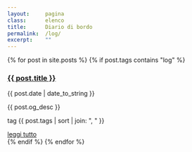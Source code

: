 ```yaml
---
layout:     pagina
class:      elenco
title:      Diario di bordo
permalink:  /log/
excerpt:    ""
---
```


<section class="elenco post">
    {% for post in site.posts %}
        {% if post.tags contains "log" %}
        <div class="log">
            <a class="more" href="{{ post.url }}">
                <h3>{{ post.title }}</h3>
            </a>
            <p class="data">{{ post.date | date_to_string }}</p>
            <p class="desc">{{ post.og_desc }}</p>
            <p class="tag"><label>tag</label> {{ post.tags | sort | join: ", " }}</p>
            <a class="more" href="{{ post.url | relative_url}}">leggi tutto</a>
        </div>
        {% endif %}
    {% endfor %}
</section>

